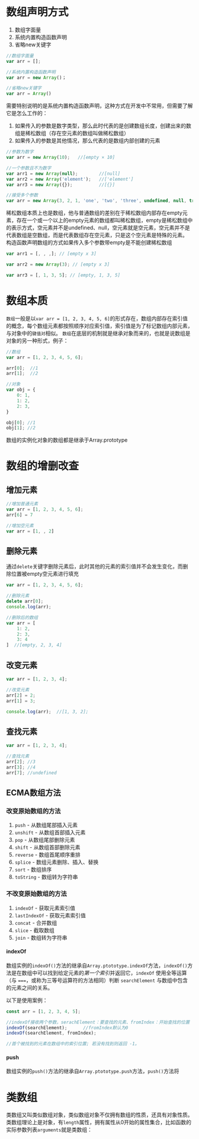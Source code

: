# 数组声明方式
1. 数组字面量
2. 系统内置构造函数声明
3. 省略new关键字
```javascript
//数组字面量
var arr = [];

//系统内置构造函数声明
var arr = new Array()；

//省略new关键字
var arr = Array()
```
需要特别说明的是系统内置构造函数声明，这种方式在开发中不常用，但需要了解它是怎么工作的：
1. 如果传入的参数是数字类型，那么此时代表的是创建数组长度，创建出来的数组是稀松数组（存在空元素的数组叫做稀松数组）
2. 如果传入的参数是其他情况，那么代表的是数组内部创建的元素

```javascript
//参数为数字
var arr = new Array(10);   //[empty × 10]

//一个参数且不为数字
var arr1 = new Array(null);        //[null]
var arr2 = new Array('element');   //['element']
var arr3 = new Array({});          //[{}] 

//接受多个参数
var arr = new Array(3, 2, 1, 'one', 'two', 'three', undefined, null, true)   // [3, 2, 1, 'one', 'two', 'three', undefined, null, true]

```
稀松数组本质上也是数组，他与普通数组的差别在于稀松数组内部存在empty元素，存在一个或一个以上的empty元素的数组都叫稀松数组，empty是稀松数组中的表示方式，空元素并不是undefined、null，空元素就是空元素，空元素并不是代表数组是空数组，而是代表数组存在空元素，只是这个空元素是特殊的元素。
构造函数声明数组的方式如果传入多个参数带empty是不能创建稀松数组
```javascript
var arr1 = [, , ,]; // [empty x 3]

var arr2 = new Array(3); // [empty x 3]

var arr3 = [, 1, 3, 5]; // [empty, 1, 3, 5]
```

# 数组本质
`数组`一般是以`var arr = [1, 2, 3, 4, 5, 6]`的形式存在，数组内部存在索引值的概念，每个数组元素都按照顺序对应索引值，索引值是为了标记数组内部元素，与对象中的`键值对`相似。
`数组`在底层的机制就是继承对象而来的，也就是说数组是对象的另一种形式，例子：
```javascript
//数组
var arr = [1, 2, 3, 4, 5, 6];

arr[0];  //1
arr[1];  //2

//对象
var obj = {
    0: 1,
    1: 2,
    2: 3,
}

obj[0]; //1
obj[1]; //2
```
数组的实例化对象的数组都是继承于Array.prototype
# 数组的增删改查
## 增加元素
```javascript
//增加普通元素
var arr = [1, 2, 3, 4, 5, 6];
arr[6] = 7

//增加空元素
var arr = [1, , 2]
```
## 删除元素
通过`delete`关键字删除元素后，此时其他的元素的索引值并不会发生变化，而删除位置被empty空元素进行填充
```javascript
var arr = [1, 2, 3, 4, 5, 6];

//删除元素
delete arr[0];
console.log(arr);

//删除后的数组
var arr = [
    1: 2,
    2: 3,
    3: 4
]  //[empty, 2, 3, 4]
```
## 改变元素
```javascript
var arr = [1, 2, 3, 4];

//改变元素
arr[2] = 2;
arr[1] = 3;

console.log(arr);  //[1, 3, 2]; 
```
## 查找元素
```javascript
var arr = [1, 2, 3, 4];

//查找元素
arr[2]; //3
arr[3]; //4
arr[7]; //undefined
```

## ECMA数组方法
### 改变原始数组的方法
1. `push`  -  从数组尾部插入元素 
2. `unshift` - 从数组首部插入元素
3. `pop` - 从数组尾部删除元素
4. `shift` - 从数组首部删除元素
5. `reverse` - 数组首尾顺序重排
6. `splice` - 数组元素删除、插入、替换
7. `sort` - 数组排序
8. `toString` - 数组转为字符串
### 不改变原始数组的方法
1. `indexOf` - 获取元素索引值
2. `lastIndexOf` - 获取元素索引值
3. `concat` - 合并数组
4. `slice` - 截取数组
5. `join` - 数组转为字符串

#### indexOf
数组实例的`indexOf()`方法的继承自`Array.ptototype.indexOf`方法，`indexOf()`方法是在数组中可以找到给定元素的*第一个索引*并返回它，`indexOf` 使用全等运算（与 `===`，或称为三等号运算符的方法相同）判断 `searchElement` 与数组中包含的元素之间的关系。

以下是使用案例：
```javascript
const arr = [1, 2, 3, 4, 5];

//indexOf接收两个参数，serachElement：要查找的元素、fromIndex：开始查找的位置
indexOf(searchElement);      //fromIndex默认为0
indexOf(searchElement, fromIndex);

//首个被找到的元素在数组中的索引位置; 若没有找到则返回 -1。

```
#### push
数组实例的`push()`方法的继承自`Array.ptototype.push`方法，`push()`方法将


# 类数组
类数组又叫类似数组对象，类似数组对象不仅拥有数组的性质，还具有对象性质。
类数组理论上是对象，有`length`属性，拥有属性从0开始的属性集合，比如函数的实际参数列表`arguments`就是类数组：
```javascript

```











